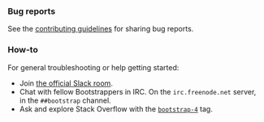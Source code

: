 ### Bug reports

See the [contributing guidelines](CONTRIBUTING.md) for sharing bug reports.

### How-to

For general troubleshooting or help getting started:

-   Join [the official Slack room](https://bootstrap-slack.herokuapp.com/).
-   Chat with fellow Bootstrappers in IRC. On the `irc.freenode.net` server, in the `##bootstrap` channel.
-   Ask and explore Stack Overflow with the [`bootstrap-4`](https://stackoverflow.com/questions/tagged/bootstrap-4) tag.
